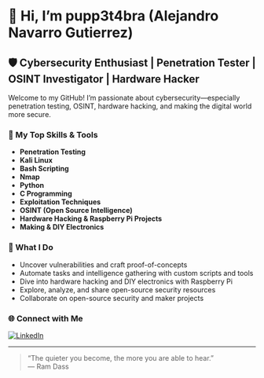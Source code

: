 # 👋 Hi, I’m pupp3t4bra (Alejandro Navarro Gutierrez)

## 🛡️ Cybersecurity Enthusiast | Penetration Tester | OSINT Investigator | Hardware Hacker

Welcome to my GitHub! I’m passionate about cybersecurity—especially penetration testing, OSINT, hardware hacking, and making the digital world more secure.

### 🧰 My Top Skills & Tools
- **Penetration Testing**
- **Kali Linux**
- **Bash Scripting**
- **Nmap**
- **Python**
- **C Programming**
- **Exploitation Techniques**
- **OSINT (Open Source Intelligence)**
- **Hardware Hacking & Raspberry Pi Projects**
- **Making & DIY Electronics**

### 🚩 What I Do
- Uncover vulnerabilities and craft proof-of-concepts
- Automate tasks and intelligence gathering with custom scripts and tools
- Dive into hardware hacking and DIY electronics with Raspberry Pi
- Explore, analyze, and share open-source security resources
- Collaborate on open-source security and maker projects

### 🌐 Connect with Me
[![LinkedIn](https://img.shields.io/badge/LinkedIn-blue?logo=linkedin)](https://linkedin.com/in/alejandro-navarro-gutierrez-460b20362)

---

> “The quieter you become, the more you are able to hear.”  
> — Ram Dass

<!--
Want to highlight a specific project or add more links? Let me know!
-->